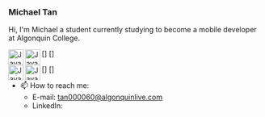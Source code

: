 ### Michael Tan

Hi, I'm Michael a student currently studying to become a mobile developer at Algonquin College.

[<img align="left" alt="Java" width="30px" src="https://img.shields.io/badge/React-20232A?style=for-the-badge&logo=react&logoColor=61DAFB" />]
[<img align="left" alt="Java" width="30px" src="https://img.shields.io/badge/React_Native-20232A?style=for-the-badge&logo=react&logoColor=61DAFB" />]

[<img align="left" alt="Java" width="30px" src="https://img.shields.io/badge/JavaScript-323330?style=for-the-badge&logo=javascript&logoColor=F7DF1E" />]
[<img align="left" alt="Java" width="30px" src="https://img.shields.io/badge/Node.js-43853D?style=for-the-badge&logo=node.js&logoColor=white" />]

- 📫 How to reach me:
  - E-mail: tan000060@algonquinlive.com
  - LinkedIn: 

<!--
**tan00060/tan00060** is a ✨ _special_ ✨ repository because its `README.md` (this file) appears on your GitHub profile.

Here are some ideas to get you started:

- 🔭 I’m currently working on ...
- 🌱 I’m currently learning ...
- 👯 I’m looking to collaborate on ...
- 🤔 I’m looking for help with ...
- 💬 Ask me about ...
- 📫 How to reach me: ...
- 😄 Pronouns: ...
- ⚡ Fun fact: ...
-->
